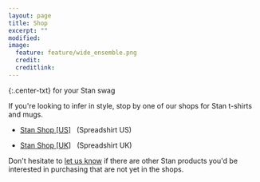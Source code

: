 ```yaml
---
layout: page
title: Shop
excerpt: ""
modified:
image:
  feature: feature/wide_ensemble.png
  credit:
  creditlink:
---
```


{:.center-txt}
for your Stan swag


If you're looking to infer in style, stop by one of our shops for Stan
t-shirts and mugs.

* [Stan Shop [US]](http://mc-stan.spreadshirt.com/)
  &nbsp; <span class="note">(Spreadshirt US)</span>

* [Stan Shop [UK]](http://mc-stan.spreadshirt.co.uk/)
  &nbsp; <span class="note">(Spreadshirt UK)</span>

Don't hesitate to [let us know](/community/) if there are other Stan
products you'd be interested in purchasing that are not yet in the
shops.
